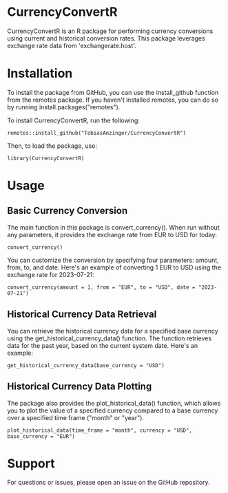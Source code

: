 # CurrencyConvertR
CurrencyConvertR is an R package for performing currency conversions using current and historical conversion rates. This package leverages exchange rate data from 'exchangerate.host'.

# Installation
To install the package from GitHub, you can use the install_github function from the remotes package. If you haven't installed remotes, you can do so by running install.packages("remotes").

To install CurrencyConvertR, run the following:

```
remotes::install_github("TobiasAnzinger/CurrencyConvertR")
```

Then, to load the package, use:

```
library(CurrencyConvertR)
```
# Usage
## Basic Currency Conversion
The main function in this package is convert_currency(). When run without any parameters, it provides the exchange rate from EUR to USD for today:
```
convert_currency()
```

You can customize the conversion by specifying four parameters: amount, from, to, and date. Here's an example of converting 1 EUR to USD using the exchange rate for 2023-07-21:
```
convert_currency(amount = 1, from = "EUR", to = "USD", date = "2023-07-21")
```

## Historical Currency Data Retrieval
You can retrieve the historical currency data for a specified base currency using the get_historical_currency_data() function. The function retrieves data for the past year, based on the current system date. Here's an example:

```
get_historical_currency_data(base_currency = "USD")
```

## Historical Currency Data Plotting

The package also provides the plot_historical_data() function, which allows you to plot the value of a specified currency compared to a base currency over a specified time frame ("month" or "year").

```
plot_historical_data(time_frame = "month", currency = "USD", base_currency = "EUR")
```

# Support
For questions or issues, please open an issue on the GitHub repository.
